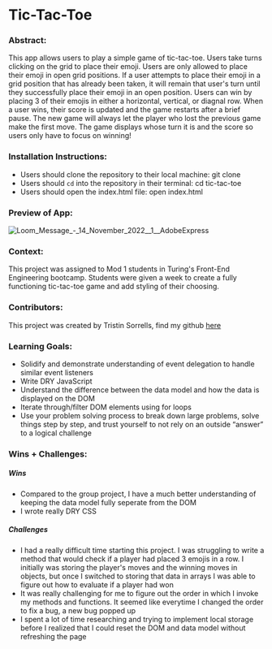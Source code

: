 # Tic-Tac-Toe

### Abstract:
This app allows users to play a simple game of tic-tac-toe. Users take turns clicking on the grid to place their emoji. Users are only allowed to place their emoji in open grid positions. If a user attempts to place their emoji in a grid position that has already been taken, it will remain that user's turn until they successfully place their emoji in an open position. Users can win by placing 3 of their emojis in either a horizontal, vertical, or diagnal row. When a user wins, their score is updated and the game restarts after a brief pause. The new game will always let the player who lost the previous game make the first move. The game displays whose turn it is and the score so users only have to focus on winning!

### Installation Instructions:
- Users should clone the repository to their local machine: git clone 
- Users should `cd` into the repository in their terminal: cd tic-tac-toe
- Users should open the index.html file: open index.html

### Preview of App:
![Loom_Message_-_14_November_2022__1__AdobeExpress](https://user-images.githubusercontent.com/109977562/201789321-ae7134b9-7bc1-44ab-b0ec-8c2e4d7d59a1.gif)

### Context:
This project was assigned to Mod 1 students in Turing's Front-End Engineering bootcamp. Students were given a week to create a fully functioning tic-tac-toe game and add styling of their choosing.

### Contributors:
This project was created by Tristin Sorrells, find my github [here](https://github.com/Tristinsorrells1)

### Learning Goals:
- Solidify and demonstrate understanding of event delegation to handle similar event listeners
- Write DRY JavaScript
- Understand the difference between the data model and how the data is displayed on the DOM
- Iterate through/filter DOM elements using for loops
- Use your problem solving process to break down large problems, solve things step by step, and trust yourself to not rely on an outside “answer” to a logical challenge

### Wins + Challenges:
##### Wins
- Compared to the group project, I have a much better understanding of keeping the data model fully seperate from the DOM
- I wrote really DRY CSS

##### Challenges
- I had a really difficult time starting this project. I was struggling to write a method that would check if a player had placed 3 emojis in a row. I initially was storing the player's moves and the winning moves in objects, but once I switched to storing that data in arrays I was able to figure out how to evaluate if a player had won
- It was really challenging for me to figure out the order in which I invoke my methods and functions. It seemed like everytime I changed the order to fix a bug, a new bug popped up
- I spent a lot of time researching and trying to implement local storage before I realized that I could reset the DOM and data model without refreshing the page
